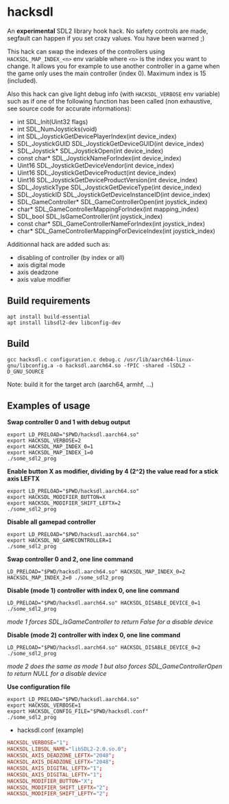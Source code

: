 # hacksdl

An **experimental** SDL2 library hook hack. No safety controls are made, segfault can happen if you set crazy values. You have been warned ;)

This hack can swap the indexes of the controllers using `HACKSDL_MAP_INDEX_<n>` env variable where `<n>` is the index you want to change. It allows you for example to use another controller in a game when the game only uses the main controller (index 0). Maximum index is 15 (included).

Also this hack can give light debug info (with `HACKSDL_VERBOSE` env variable) such as if one of the following function has been called (non exhaustive, see source code for accurate informations):

- int SDL_Init(Uint32 flags)
- int SDL_NumJoysticks(void)
- int SDL_JoystickGetDevicePlayerIndex(int device_index)
- SDL_JoystickGUID SDL_JoystickGetDeviceGUID(int device_index)
- SDL_Joystick* SDL_JoystickOpen(int device_index)
- const char* SDL_JoystickNameForIndex(int device_index)
- Uint16 SDL_JoystickGetDeviceVendor(int device_index)
- Uint16 SDL_JoystickGetDeviceProduct(int device_index)
- Uint16 SDL_JoystickGetDeviceProductVersion(int device_index)
- SDL_JoystickType SDL_JoystickGetDeviceType(int device_index)
- SDL_JoystickID SDL_JoystickGetDeviceInstanceID(int device_index)
- SDL_GameController* SDL_GameControllerOpen(int joystick_index)
- char* SDL_GameControllerMappingForIndex(int mapping_index)
- SDL_bool SDL_IsGameController(int joystick_index)
- const char* SDL_GameControllerNameForIndex(int joystick_index)
- char* SDL_GameControllerMappingForDeviceIndex(int joystick_index)

Additionnal hack are added such as:
- disabling of controller (by index or all)
- axis digital mode
- axis deadzone
- axis value modifier

## Build requirements

```shell
apt install build-essential
apt install libsdl2-dev libconfig-dev
```

## Build

```shell
gcc hacksdl.c configuration.c debug.c /usr/lib/aarch64-linux-gnu/libconfig.a -o hacksdl.aarch64.so -fPIC -shared -lSDL2 -D_GNU_SOURCE
```

Note: build it for the target arch (aarch64, armhf, ...)

## Examples of usage

**Swap controller 0 and 1 with debug output**

```shell
export LD_PRELOAD="$PWD/hacksdl.aarch64.so"
export HACKSDL_VERBOSE=2
export HACKSDL_MAP_INDEX_0=1
export HACKSDL_MAP_INDEX_1=0
./some_sdl2_prog
```

**Enable button X as modifier, dividing by 4 (2^2) the value read for a stick axis LEFTX**

```shell
export LD_PRELOAD="$PWD/hacksdl.aarch64.so"
export HACKSDL_MODIFIER_BUTTON=X
export HACKSDL_MODIFIER_SHIFT_LEFTX=2
./some_sdl2_prog
```

**Disable all gamepad controller**
```shell
export LD_PRELOAD="$PWD/hacksdl.aarch64.so"
export HACKSDL_NO_GAMECONTROLLER=1
./some_sdl2_prog
```

**Swap controller 0 and 2, one line command**

```shell
LD_PRELOAD="$PWD/hacksdl.aarch64.so" HACKSDL_MAP_INDEX_0=2 HACKSDL_MAP_INDEX_2=0 ./some_sdl2_prog
```

**Disable (mode 1) controller with index 0, one line command**

```shell
LD_PRELOAD="$PWD/hacksdl.aarch64.so" HACKSDL_DISABLE_DEVICE_0=1 ./some_sdl2_prog
```

*mode 1 forces SDL_IsGameController to return False for a disable device*

**Disable (mode 2) controller with index 0, one line command**

```shell
LD_PRELOAD="$PWD/hacksdl.aarch64.so" HACKSDL_DISABLE_DEVICE_0=2 ./some_sdl2_prog
```

*mode 2 does the same as mode 1 but also forces SDL_GameControllerOpen to return NULL for a disable device*

**Use configuration file**

```shell
export LD_PRELOAD="$PWD/hacksdl.aarch64.so"
export HACKSDL_VERBOSE=1
export HACKSDL_CONFIG_FILE="$PWD/hacksdl.conf"
./some_sdl2_prog
```

- hacksdl.conf (example)
```conf
HACKSDL_VERBOSE="1";
HACKSDL_LIBSDL_NAME="libSDL2-2.0.so.0";
HACKSDL_AXIS_DEADZONE_LEFTX="2048";
HACKSDL_AXIS_DEADZONE_LEFTX="2048";
HACKSDL_AXIS_DIGITAL_LEFTX="1";
HACKSDL_AXIS_DIGITAL_LEFTY="1";
HACKSDL_MODIFIER_BUTTON="X";
HACKSDL_MODIFIER_SHIFT_LEFTX="2";
HACKSDL_MODIFIER_SHIFT_LEFTY="2";
```